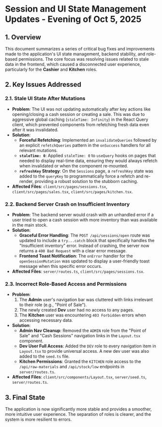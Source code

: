 # Session and UI State Management Updates - Evening of Oct 5, 2025

## 1. Overview

This document summarizes a series of critical bug fixes and improvements made to the application's UI state management, backend stability, and role-based permissions. The core focus was resolving issues related to stale data in the frontend, which caused a disconnected user experience, particularly for the **Cashier** and **Kitchen** roles.

## 2. Key Issues Addressed

### 2.1. Stale UI State After Mutations

- **Problem**: The UI was not updating automatically after key actions like opening/closing a cash session or creating a sale. This was due to aggressive global caching (`staleTime: Infinity`) in the React Query client, which prevented components from refetching fresh data even after it was invalidated.
- **Solution**:
  - **Forceful Refetching**: Implemented an `invalidateQueries` followed by an explicit `refetchQueries` pattern in the `onSuccess` handlers for all relevant mutations.
  - **`staleTime: 0`**: Applied `staleTime: 0` to `useQuery` hooks on pages that needed to display real-time data, ensuring they would always refetch when invalidated or when the component re-mounted.
  - **`refreshKey` Strategy**: On the `Sessions` page, a `refreshKey` state was added to the `queryKey` to programmatically force a refetch and re-render, providing a robust solution to the stubborn caching.
- **Affected Files**: `client/src/pages/sessions.tsx`, `client/src/pages/sales.tsx`, `client/src/pages/kitchen.tsx`.

### 2.2. Backend Server Crash on Insufficient Inventory

- **Problem**: The backend server would crash with an unhandled error if a user tried to open a cash session with more inventory than was available in the main stock.
- **Solution**:
  - **Graceful Error Handling**: The `POST /api/sessions/open` route was updated to include a `try...catch` block that specifically handles the "Insufficient inventory" error. Instead of crashing, the server now returns a `400 Bad Request` with a clear error message.
  - **Frontend Toast Notification**: The `onError` handler for the `openSessionMutation` was updated to display a user-friendly toast message when this specific error occurs.
- **Affected Files**: `server/routes.ts`, `client/src/pages/sessions.tsx`.

### 2.3. Incorrect Role-Based Access and Permissions

- **Problem**:
  1.  The **Admin** user's navigation bar was cluttered with links irrelevant to their role (e.g., "Point of Sale").
  2.  The newly created **Dev** user had no access to any pages.
  3.  The **Kitchen** user was encountering `403 Forbidden` errors when accessing necessary data.
- **Solution**:
  - **Admin Nav Cleanup**: Removed the `ADMIN` role from the "Point of Sale" and "Cash Sessions" navigation links in the `Layout.tsx` component.
  - **Dev User Full Access**: Added the `DEV` role to every navigation item in `Layout.tsx` to provide universal access. A new dev user was also added to the `seed.ts` file.
  - **Kitchen Permissions**: Granted the `KITCHEN` role access to the `/api/raw-materials` and `/api/stock/low` endpoints in `server/routes.ts`.
- **Affected Files**: `client/src/components/Layout.tsx`, `server/seed.ts`, `server/routes.ts`.

## 3. Final State

The application is now significantly more stable and provides a smoother, more intuitive user experience. The separation of roles is clearer, and the system is more resilient to errors.
